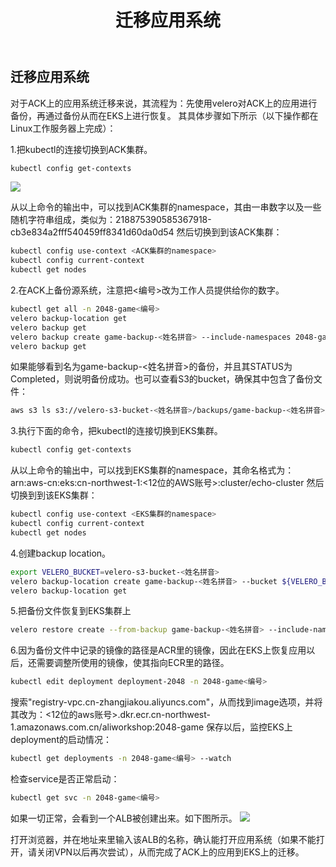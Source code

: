 ﻿---
title: "迁移应用系统"
chapter: false
weight: 94
---

## 迁移应用系统
对于ACK上的应用系统迁移来说，其流程为：先使用velero对ACK上的应用进行备份，再通过备份从而在EKS上进行恢复。
其具体步骤如下所示（以下操作都在Linux工作服务器上完成）：

1.把kubectl的连接切换到ACK集群。
```bash
kubectl config get-contexts
```
![](/images/ACKToEKS/ack-get-contexts.png)

从以上命令的输出中，可以找到ACK集群的namespace，其由一串数字以及一些随机字符串组成，类似为：218875390585367918-cb3e834a2fff540459ff8341d60da0d54
然后切换到到该ACK集群：
```bash
kubectl config use-context <ACK集群的namespace>
kubectl config current-context
kubectl get nodes
```

2.在ACK上备份源系统，注意把<编号>改为工作人员提供给你的数字。
```bash
kubectl get all -n 2048-game<编号>
velero backup-location get
velero backup get
velero backup create game-backup-<姓名拼音> --include-namespaces 2048-game<编号> --wait
velero backup get
```

如果能够看到名为game-backup-<姓名拼音>的备份，并且其STATUS为Completed，则说明备份成功。也可以查看S3的bucket，确保其中包含了备份文件：
```bash
aws s3 ls s3://velero-s3-bucket-<姓名拼音>/backups/game-backup-<姓名拼音>/
```

3.执行下面的命令，把kubectl的连接切换到EKS集群。
```bash
kubectl config get-contexts
```
从以上命令的输出中，可以找到EKS集群的namespace，其命名格式为：arn:aws-cn:eks:cn-northwest-1:<12位的AWS账号>:cluster/echo-cluster
然后切换到到该EKS集群：
```bash
kubectl config use-context <EKS集群的namespace>
kubectl config current-context
kubectl get nodes
```

4.创建backup location。
```bash
export VELERO_BUCKET=velero-s3-bucket-<姓名拼音>
velero backup-location create game-backup-<姓名拼音> --bucket ${VELERO_BUCKET} --access-mode ReadOnly --provider aws
velero backup-location get
```

5.把备份文件恢复到EKS集群上
```bash
velero restore create --from-backup game-backup-<姓名拼音> --include-namespaces 2048-game<编号>
```

6.因为备份文件中记录的镜像的路径是ACR里的镜像，因此在EKS上恢复应用以后，还需要调整所使用的镜像，使其指向ECR里的路径。
```bash
kubectl edit deployment deployment-2048 -n 2048-game<编号>
```

搜索"registry-vpc.cn-zhangjiakou.aliyuncs.com"，从而找到image选项，并将其改为：<12位的aws账号>.dkr.ecr.cn-northwest-1.amazonaws.com.cn/aliworkshop:2048-game
保存以后，监控EKS上deployment的启动情况：
```bash
kubectl get deployments -n 2048-game<编号> --watch
```

检查service是否正常启动：
```bash
kubectl get svc -n 2048-game<编号>
```

如果一切正常，会看到一个ALB被创建出来。如下图所示。
![](/images/ACKToEKS/restoreOnEKSWithALB.png)

打开浏览器，并在地址来里输入该ALB的名称，确认能打开应用系统（如果不能打开，请关闭VPN以后再次尝试），从而完成了ACK上的应用到EKS上的迁移。
